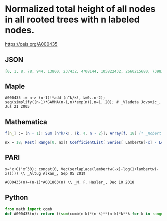 # Normalized total height of all nodes in all rooted trees with n labeled nodes\.
https://oeis.org/A000435
## JSON
```JSON
[0, 1, 8, 78, 944, 13800, 237432, 4708144, 105822432, 2660215680, 73983185000, 2255828154624, 74841555118992, 2684366717713408, 103512489775594200, 4270718991667353600, 187728592242564421568, 8759085548690928992256, 432357188322752488126152, 22510748754252398927872000]
```
## Maple
```Maple
A000435 := n-> (n-1)!*add (n^k/k!, k=0..n-2);
seq(simplify((n-1)*GAMMA(n-1,n)*exp(n)),n=1..20); # _Vladeta Jovovic_, Jul 21 2005
```
## Mathematica
```Mathematica
f[n_] := (n - 1)! Sum [n^k/k!, {k, 0, n - 2}]; Array[f, 18] (* _Robert G. Wilson v_, Aug 10 2010 *)
```
```Mathematica
nx = 18; Rest[ Range[0, nx]! CoefficientList[ Series[ LambertW[-x] - Log[1 + LambertW[-x]], {x, 0, nx}], x]] (* _Robert G. Wilson v_, Apr 13 2013 *)
```
## PARI
```PARI
x='x+O('x^30); concat(0, Vec(serlaplace(lambertw(-x)-log(1+lambertw(-x))))) \\ _Altug Alkan_, Sep 05 2018
```
```PARI
A000435(n)=(n-1)*A001863(n) \\ _M. F. Hasler_, Dec 10 2018
```
## Python
```Python
from math import comb
def A000435(n): return ((sum(comb(n,k)*(n-k)**(n-k)*k**k for k in range(1,(n+1>>1)))<<1) + (0 if n&1 else comb(n,m:=n>>1)*m**n))//n # _Chai Wah Wu_, Apr 25-26 2023
```
